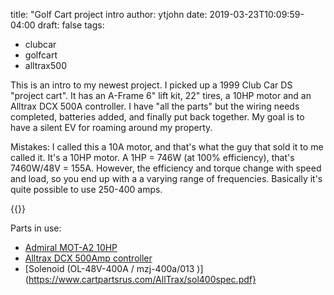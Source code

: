 title: "Golf Cart project intro
author: ytjohn
date: 2019-03-23T10:09:59-04:00
draft: false
tags:
 - clubcar
 - golfcart
 - alltrax500


This is an intro to my newest project. I picked up a 1999 Club Car DS "project cart". It has an A-Frame 6" lift kit, 22" tires, a 10HP motor and an Alltrax DCX 500A controller. I have "all the parts" but the wiring needs completed, batteries added, and finally put back together. My goal is to have a silent EV for roaming around my property.

Mistakes: I called this a 10A motor, and that's what the guy that sold it to me called it. It's a 10HP motor.  A 1HP = 746W (at 100% efficiency), that's 7460W/48V = 155A.  However, the efficiency and torque change with speed and load, so you end up with a a varying range of frequencies. Basically it's quite possible to use 250-400 amps.

{{<youtube DUCHECLDKvM>}}

Parts in use:

* [Admiral MOT-A2 10HP](http://www.golfcart.com/pc_product_detail.asp?key=8950397857DE46128B1D3AFB8F8B7182)
* [Alltrax DCX 500Amp controller](https://alltraxinc.com/dcx-products/)
* [Solenoid (OL-48V-400A  / mzj-400a/013 )](https://www.cartpartsrus.com/AllTrax/sol400spec.pdf}


